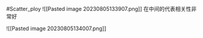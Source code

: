 #Scatter_ploy
![[Pasted image 20230805133907.png]]
在中间的代表相关性非常好

![[Pasted image 20230805134007.png]]